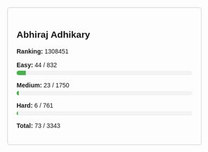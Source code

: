 <!DOCTYPE html>
<html lang="en">
<head>
    <meta charset="UTF-8">
    <meta name="viewport" content="width=device-width, initial-scale=1.0">
    <title>Statistics for Abhiraj Adhikary</title>
    <style>
        body {
            font-family: Arial, sans-serif;
            margin: 20px;
            padding: 0;
        }
        #stats {
            border: 1px solid #ccc;
            padding: 20px;
            border-radius: 5px;
            max-width: 400px;
        }
        .stat {
            margin-bottom: 15px;
        }
        .stat-label {
            font-weight: bold;
        }
        .progress-bar {
            background-color: #f3f3f3;
            border-radius: 5px;
            overflow: hidden;
            height: 10px;
            margin-top: 5px;
        }
        .progress {
            background-color: #4caf50; /* Green */
            height: 100%;
        }
    </style>
</head>
<body>

<div id="stats" style="display: block;">
    <h2 id="name">Abhiraj Adhikary</h2>
    
<div class="stat">
        <span class="stat-label">Ranking:</span>
        <span id="ranking">1308451</span>
</div>
    
<div class="stat">
        <span class="stat-label">Easy:</span>
        <span id="easy">44 / 832</span>
        <div class="progress-bar">
            <div class="progress" id="easy-progress" style="width: 5.29%;"></div>
        </div>
</div>
    
<div class="stat">
        <span class="stat-label">Medium:</span>
        <span id="medium">23 / 1750</span>
        <div class="progress-bar">
            <div class="progress" id="medium-progress" style="width: 1.31%;"></div>
        </div>
</div>
    
<div class="stat">
        <span class="stat-label">Hard:</span>
        <span id="hard">6 / 761</span>
        <div class="progress-bar">
            <div class="progress" id="hard-progress" style="width: 0.79%;"></div>
        </div>
    </div>
    
<div class="stat">
        <span class="stat-label">Total:</span>
        <span id="total">73 / 3343</span>
    </div>
</div>

</body>
</html>
